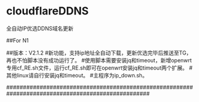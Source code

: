 # cloudflareDDNS
全自动IP优选DDNS域名更新

##For N1

##版本：V2.1.2
	#新功能，支持ip地址全自动下载，更新优选完毕后推送至TG，再也不怕脚本没有成功运行了。
	#使用脚本需要安装jq和timeout，新增openwrt专用cf_RE.sh文件，运行cf_RE.sh即可在openwrt安装jq和timeout两个扩展。
	#其他linux请自行安装jq和timeout。
	#主程序为ip_down.sh。

###################################################################################################
